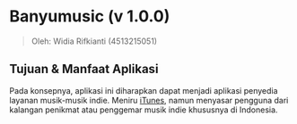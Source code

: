 # Banyumusic (v 1.0.0) #

> Oleh: Widia Rifkianti (4513215051)

## Tujuan & Manfaat Aplikasi ##

Pada konsepnya, aplikasi ini diharapkan dapat menjadi aplikasi penyedia layanan musik-musik indie.
Meniru [iTunes](http://www.apple.com/itunes/), namun menyasar pengguna dari kalangan penikmat atau penggemar musik indie khususnya di Indonesia.

